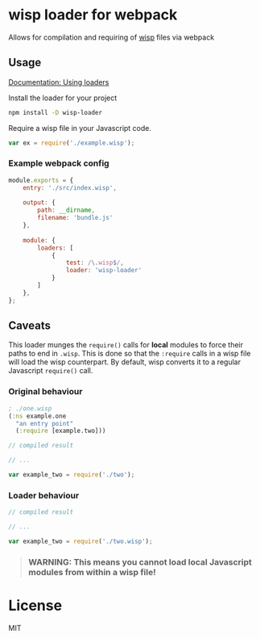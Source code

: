 # wisp loader for webpack
Allows for compilation and requiring of [wisp](https://github.com/Gozala/wisp) files via webpack

## Usage

[Documentation: Using loaders](http://webpack.github.io/docs/using-loaders.html)

Install the loader for your project

```sh
npm install -D wisp-loader
```

Require a wisp file in your Javascript code.

```javascript
var ex = require('./example.wisp');
```

### Example webpack config

```javascript
module.exports = {
    entry: './src/index.wisp',
    
    output: {
        path: __dirname,
        filename: 'bundle.js'
    },
    
    module: {
        loaders: [
            {
                test: /\.wisp$/,
                loader: 'wisp-loader'
            }
        ]
    },
};
```

## Caveats

This loader munges the `require()` calls for **local** modules to force their paths to end in `.wisp`. This is done so that the `:require` calls in a wisp file will load the wisp counterpart. By default, wisp converts it to a regular Javascript `require()` call.

### Original behaviour

```clojure
; ./one.wisp
(:ns example.one
  "an entry point"
  (:require [example.two]))
```

```javascript
// compiled result

// ...

var example_two = require('./two');
```

### Loader behaviour

```javascript
// compiled result

// ...

var example_two = require('./two.wisp');
```

> ### WARNING: This means you cannot load local Javascript modules from within a wisp file!

# License

MIT
